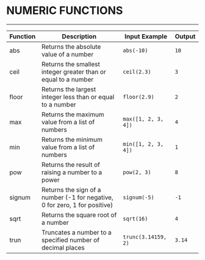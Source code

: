 # NUMERIC FUNCTIONS

--- 
| Function | Description | Input Example | Output |
| --- | --- | --- | --- |
| abs | Returns the absolute value of a number | `abs(-10)` | `10` |
| ceil | Returns the smallest integer greater than or equal to a number | `ceil(2.3)` | `3` |
| floor | Returns the largest integer less than or equal to a number | `floor(2.9)` | `2` |
| max | Returns the maximum value from a list of numbers | `max([1, 2, 3, 4])` | `4` |
| min | Returns the minimum value from a list of numbers | `min([1, 2, 3, 4])` | `1` |
| pow | Returns the result of raising a number to a power | `pow(2, 3)` | `8` |
| signum | Returns the sign of a number (-1 for negative, 0 for zero, 1 for positive) | `signum(-5)` | `-1` |
| sqrt | Returns the square root of a number | `sqrt(16)` | `4` |
| trun | Truncates a number to a specified number of decimal places | `trunc(3.14159, 2)` | `3.14` |
